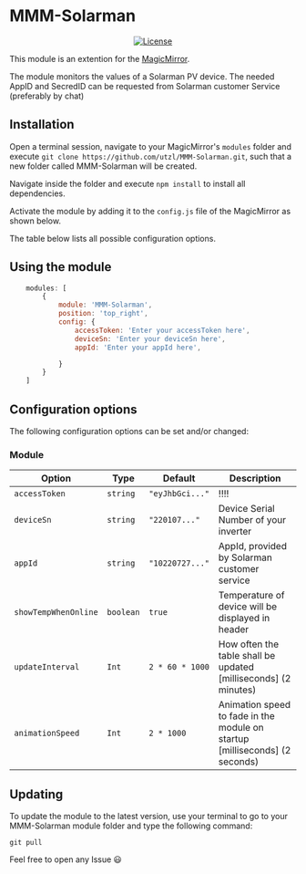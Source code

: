 # MMM-Solarman

<p style="text-align: center">
    <a href="https://choosealicense.com/licenses/mit"><img src="https://img.shields.io/badge/license-MIT-green.svg" alt="License"></a>
</p>

This module is an extention for the [MagicMirror](https://github.com/MichMich/MagicMirror).

The module monitors the values of a Solarman PV device.
The needed AppID and SecredID can be requested from Solarman customer Service (preferably by chat)

## Installation

Open a terminal session, navigate to your MagicMirror's `modules` folder and execute `git clone https://github.com/utzl/MMM-Solarman.git`, such that a new folder called MMM-Solarman will be created.

Navigate inside the folder and execute `npm install` to install all dependencies.

Activate the module by adding it to the `config.js` file of the MagicMirror as shown below.



The table below lists all possible configuration options.

## Using the module
````javascript
    modules: [
        {
            module: 'MMM-Solarman',
            position: 'top_right',
            config: {
                accessToken: 'Enter your accessToken here',
                deviceSn: 'Enter your deviceSn here',
                appId: 'Enter your appId here',

            }
        }
    ]
````

## Configuration options

The following configuration options can be set and/or changed:


### Module

| Option | Type | Default | Description |
| ---- | ---- | ---- | ---- |
| `accessToken` | `string` | `"eyJhbGci..."` | !!!! |
| `deviceSn` | `string` | `"220107..."` | Device Serial Number of your inverter |
| `appId` | `string` | `"10220727..."` | AppId, provided by Solarman customer service |
| `showTempWhenOnline` | `boolean` | `true` | Temperature of device will be displayed in header |
| `updateInterval` | `Int` | `2 * 60 * 1000`| How often the table shall be updated [milliseconds] (2 minutes) |
| `animationSpeed` | `Int` | `2 * 1000` | Animation speed to fade in the module on startup [milliseconds] (2 seconds) |

## Updating

To update the module to the latest version, use your terminal to go to your MMM-Solarman module folder and type the following command:

````
git pull
```` 


Feel free to open any Issue :smiley:
